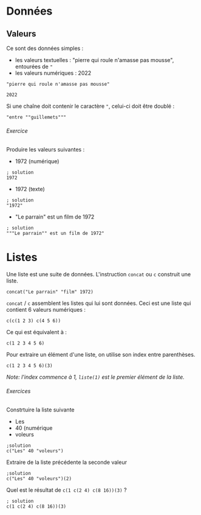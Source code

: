 # Données

## Valeurs
Ce sont des données simples :
 - les valeurs textuelles : "pierre qui roule n'amasse pas mousse", entourées de `"`
 - les valeurs numériques : 2022

```hey
"pierre qui roule n'amasse pas mousse"
```

```hey
2022
```

Si une chaîne doit contenir le caractère `"`, celui-ci doit être doublé :

```hey
"entre ""guillemets"""
```

###### Exercice
Produire les valeurs suivantes :
 - 1972 (numérique)
```hey
; solution
1972
```
 - 1972 (texte)
```hey
; solution
"1972"
```
 - "Le parrain" est un film de 1972
```hey
; solution
"""Le parrain"" est un film de 1972"
```

# Listes
Une liste est une suite de données. L'instruction `concat` ou `c` construit une liste.

```hey
concat("Le parrain" "film" 1972)
```

`concat` / `c` assemblent les listes qui lui sont données.
Ceci est une liste qui contient 6 valeurs numériques :
```hey
c(c(1 2 3) c(4 5 6))
```
Ce qui est équivalent à :
```hey
c(1 2 3 4 5 6)
```

Pour extraire un élément d'une liste, on utilise son index entre parenthèses.
```hey
c(1 2 3 4 5 6)(3)
```
*Note: l'index commence à 1, `liste(1)` est le premier élément de la liste.*

###### Exercices
Constrtuire la liste suivante
 - Les
 - 40 (numérique
 - voleurs

```hey
;solution
c("Les" 40 "voleurs")
```

Extraire de la liste précédente la seconde valeur
```hey
;solution
c("Les" 40 "voleurs")(2)
```

Quel est le résultat de `c(1 c(2 4) c(8 16))(3)` ?
```hey
; solution
c(1 c(2 4) c(8 16))(3)
```